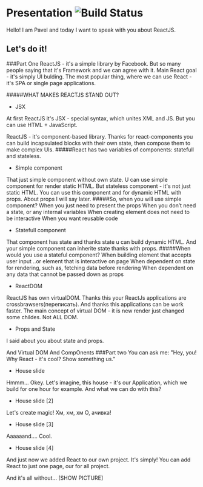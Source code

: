 # Presentation ![Build Status](https://travis-ci.org/hakimel/reveal.js.svg?branch=master)

Hello! I am Pavel and today I want to speak with you about ReactJS.

## Let's do it!
###Part One
ReactJS - it's a simple library by Facebook. But so many people saying that it's Framework and we can agree with it. 
Main React goal - it's simply UI bulding.
The most popular thing, where we can use React - it's SPA or single page applications.

#####WHAT MAKES REACTJS STAND OUT?
* JSX

At first ReactJS it's JSX - special syntax,  which unites XML and JS.
But you can use HTML + JavaScript.

ReactJS - it's component-based library. Thanks for react-components you can build incapsulated blocks with their own state, then compose them to make complex UIs.
#####React has two variables of components: statefull and stateless.

* Simple component

That just simple component without own state. U can use simple component for render static HTML. But stateless component - it's not just static HTML. You can use this component and for dynamic HTML with props. About props I will say later.
#####So, when you will use simple component?
    When you just need to present the props
    When you don’t need a state, or any internal variables
    When creating element does not need to be interactive
    When you want reusable code

* Statefull component

That component has state and thanks state u can build dynamic HTML.
And your simple component can inherite state thanks with props.
#####When would you use a stateful component?
    When building element that accepts user input
    ..or element that is interactive on page
    When dependent on state for rendering, such as, fetching data before rendering
    When dependent on any data that cannot be passed down as props

* ReactDOM

ReactJS has own virtualDOM. Thanks this your ReactJs applications are crossbrawsers(переписать). And thanks this applications can be work faster.
The main concept of virtual DOM - it is new render just changed some childes. Not ALL DOM. 

* Props and State

I said about you about state and props. 

And Virtual DOM
And CompOnents
###Part two
You can ask me: "Hey, you! Why React - it's cool? Show something us."

* House slide

Hmmm... Okey. Let's imagine, this house - it's our Application, which we build for one hour for example. And what we can do with this?

* House slide [2]

Let's create magic!
Хм, хм, хм
О, ачивка!

* House slide [3]

Aaaaaand.... Cool.

* House slide [4]

And just now we added React to our own project. It's simply! 
You can add React to just one page, our for all project. 

And it's all without... [SHOW PICTURE]
